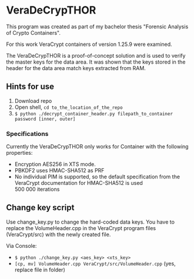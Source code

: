 # VeraDeCrypTHOR

This program was created as part of my bachelor thesis "Forensic Analysis of Crypto Containers".

For this work VeraCrypt containers of version 1.25.9 were examined.

The VeraDeCrypTHOR is a proof-of-concept solution and is used to verify the master keys for the data area. It was shown that the keys stored in the header for the data area match keys extracted from RAM.

## Hints for use
1. Download repo
2. Open shell, `cd to_the_location_of_the_repo`
3. `$ python ./decrypt_container_header.py filepath_to_container password [inner, outer]`

### Specifications
Currently the VeraDeCrypTHOR only works for Container with the following properties:
- Encryption AES256 in XTS mode.
- PBKDF2 uses HMAC-SHA512 as PRF
- No individual PIM is supported, so the default specification from the VeraCrypt documentation for HMAC-SHA512 is used<br>
  500 000 iterations

## Change key script
Use change_key.py to change the hard-coded data keys. You have to replace the VolumeHeader.cpp in the VeraCrypt program files (VeraCrypt/src) with the newly created file.

Via Console:<br>
- `$ python ./change_key.py <aes_key> <xts_key>`
- `[cp, mv] VolumeHeader.cpp VeraCrypt/src/VolumeHeader.cpp` (yes, replace file in folder)
